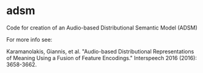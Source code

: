 # adsm
Code for creation of an Audio-based Distributional Semantic Model (ADSM)

For more info see:

Karamanolakis, Giannis, et al. "Audio-based Distributional Representations of Meaning Using a Fusion of Feature Encodings." Interspeech 2016 (2016): 3658-3662.

